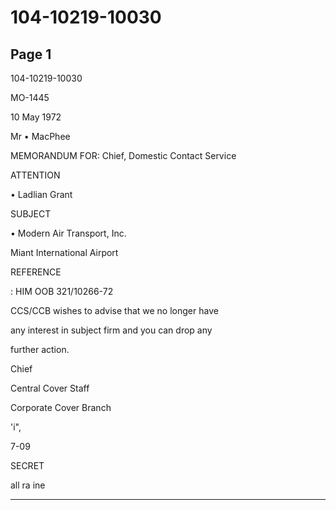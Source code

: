 # 104-10219-10030

## Page 1

104-10219-10030

MO-1445

10 May 1972

Mr • MacPhee

MEMORANDUM FOR: Chief, Domestic Contact Service

ATTENTION

• Ladlian Grant

SUBJECT

• Modern Air Transport, Inc.

Miant International Airport

REFERENCE

: HIM OOB 321/10266-72

CCS/CCB wishes to advise that we no longer have

any interest in subject firm and you can drop any

further action.

Chief

Central Cover Staff

Corporate Cover Branch

'i",

7-09

SECRET

all ra ine

---

